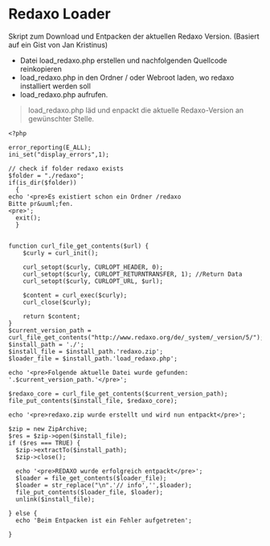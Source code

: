 # Redaxo Loader
Skript zum Download und Entpacken der aktuellen Redaxo Version.
(Basiert auf ein Gist von Jan Kristinus)

- Datei load_redaxo.php erstellen und nachfolgenden Quellcode reinkopieren
- load_redaxo.php in den Ordner / oder Webroot laden, wo redaxo installiert werden soll
- load_redaxo.php aufrufen. 

> load_redaxo.php läd und enpackt die aktuelle Redaxo-Version an gewünschter Stelle. 


    <?php 

    error_reporting(E_ALL);
    ini_set("display_errors",1);

    // check if folder redaxo exists
    $folder = "./redaxo";
    if(is_dir($folder))
      {
    echo '<pre>Es existiert schon ein Ordner /redaxo 
    Bitte pr&uuml;fen.
    <pre>';
      exit();
      }


    function curl_file_get_contents($url) {
        $curly = curl_init();

        curl_setopt($curly, CURLOPT_HEADER, 0);
        curl_setopt($curly, CURLOPT_RETURNTRANSFER, 1); //Return Data
        curl_setopt($curly, CURLOPT_URL, $url);

        $content = curl_exec($curly);
        curl_close($curly);

        return $content;
    }
    $current_version_path = curl_file_get_contents("http://www.redaxo.org/de/_system/_version/5/");
    $install_path = './';
    $install_file = $install_path.'redaxo.zip';
    $loader_file = $install_path.'load_redaxo.php';

    echo '<pre>Folgende aktuelle Datei wurde gefunden: '.$current_version_path.'</pre>';

    $redaxo_core = curl_file_get_contents($current_version_path);
    file_put_contents($install_file, $redaxo_core);

    echo '<pre>redaxo.zip wurde erstellt und wird nun entpackt</pre>';

    $zip = new ZipArchive;
    $res = $zip->open($install_file);
    if ($res === TRUE) {
      $zip->extractTo($install_path);
      $zip->close();

      echo '<pre>REDAXO wurde erfolgreich entpackt</pre>';
      $loader = file_get_contents($loader_file);
      $loader = str_replace("\n".'// info','',$loader);
      file_put_contents($loader_file, $loader);
      unlink($install_file);

    } else {
      echo 'Beim Entpacken ist ein Fehler aufgetreten';

    }
